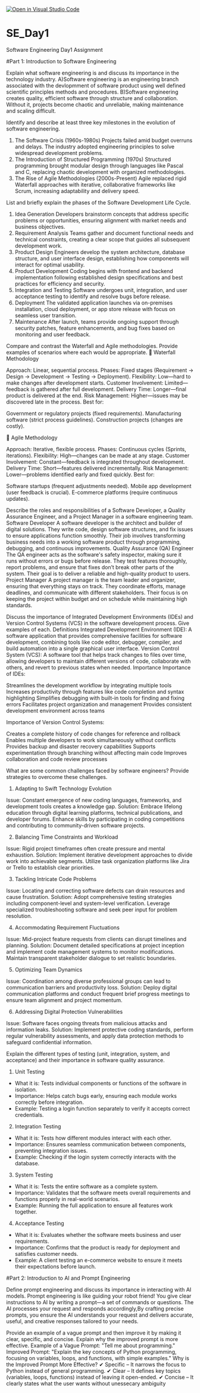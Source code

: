 [![Open in Visual Studio Code](https://classroom.github.com/assets/open-in-vscode-2e0aaae1b6195c2367325f4f02e2d04e9abb55f0b24a779b69b11b9e10269abc.svg)](https://classroom.github.com/online_ide?assignment_repo_id=19336532&assignment_repo_type=AssignmentRepo)
# SE_Day1
Software Engineering Day1 Assignment

#Part 1: Introduction to Software Engineering

Explain what software engineering is and discuss its importance in the technology industry.
A)Software engineering is an engineering branch associated with the devlopmment of software product using well defined scientific principles methods and procedures.
B)Software engineering creates quality, efficient software through structure and collaboration. Without it, projects become chaotic and unreliable, making maintenance and scaling difficult.


Identify and describe at least three key milestones in the evolution of software engineering.
1. The Software Crisis (1960s-1980s)
Projects failed amid budget overruns and delays. The industry adopted engineering principles to solve widespread development problems.
2. The Introduction of Structured Programming (1970s)
Structured programming brought modular design through languages like Pascal and C, replacing chaotic development with organized methodologies.
3. The Rise of Agile Methodologies (2000s-Present)
Agile replaced rigid Waterfall approaches with iterative, collaborative frameworks like Scrum, increasing adaptability and delivery speed.


List and briefly explain the phases of the Software Development Life Cycle.
1. Idea Generation
Developers brainstorm concepts that address specific problems or opportunities, ensuring alignment with market needs and business objectives.
2. Requirement Analysis
Teams gather and document functional needs and technical constraints, creating a clear scope that guides all subsequent development work.
3. Product Design
Engineers develop the system architecture, database structure, and user interface design, establishing how components will interact for optimal usability.
4. Product Development
Coding begins with frontend and backend implementation following established design specifications and best practices for efficiency and security.
5. Integration and Testing
Software undergoes unit, integration, and user acceptance testing to identify and resolve bugs before release.
6. Deployment
The validated application launches via on-premises installation, cloud deployment, or app store release with focus on seamless user transition.
7. Maintenance
After launch, teams provide ongoing support through security patches, feature enhancements, and bug fixes based on monitoring and user feedback.

Compare and contrast the Waterfall and Agile methodologies. Provide examples of scenarios where each would be appropriate.
🔹 Waterfall Methodology

Approach: Linear, sequential process.
Phases: Fixed stages (Requirement → Design → Development → Testing → Deployment).
Flexibility: Low—hard to make changes after development starts.
Customer Involvement: Limited—feedback is gathered after full development.
Delivery Time: Longer—final product is delivered at the end.
Risk Management: Higher—issues may be discovered late in the process.
Best for:

Government or regulatory projects (fixed requirements).
Manufacturing software (strict process guidelines).
Construction projects (changes are costly).



🔹 Agile Methodology

Approach: Iterative, flexible process.
Phases: Continuous cycles (Sprints, iterations).
Flexibility: High—changes can be made at any stage.
Customer Involvement: Constant—feedback is integrated throughout development.
Delivery Time: Short—features delivered incrementally.
Risk Management: Lower—problems identified early and fixed quickly.
Best for:

Software startups (frequent adjustments needed).
Mobile app development (user feedback is crucial).
E-commerce platforms (require continuous updates).

Describe the roles and responsibilities of a Software Developer, a Quality Assurance Engineer, and a Project Manager in a software engineering team.
Software Developer
A software developer is the architect and builder of digital solutions. They write code, design software structures, and fix issues to ensure applications function smoothly. Their job involves transforming business needs into a working software product through programming, debugging, and continuous improvements.
Quality Assurance (QA) Engineer
The QA engineer acts as the software's safety inspector, making sure it runs without errors or bugs before release. They test features thoroughly, report problems, and ensure that fixes don’t break other parts of the system. Their goal is to deliver a reliable and high-quality product to users.
Project Manager
A project manager is the team leader and organizer, ensuring that everything stays on track. They coordinate efforts, manage deadlines, and communicate with different stakeholders. Their focus is on keeping the project within budget and on schedule while maintaining high standards.


Discuss the importance of Integrated Development Environments (IDEs) and Version Control Systems (VCS) in the software development process. Give examples of each.
Definitions
Integrated Development Environment (IDE): A software application that provides comprehensive facilities for software development, combining tools like code editor, debugger, compiler, and build automation into a single graphical user interface.
Version Control System (VCS): A software tool that helps track changes to files over time, allowing developers to maintain different versions of code, collaborate with others, and revert to previous states when needed.
Importance
Importance of IDEs:

Streamlines the development workflow by integrating multiple tools
Increases productivity through features like code completion and syntax highlighting
Simplifies debugging with built-in tools for finding and fixing errors
Facilitates project organization and management
Provides consistent development environment across teams

Importance of Version Control Systems:

Creates a complete history of code changes for reference and rollback
Enables multiple developers to work simultaneously without conflicts
Provides backup and disaster recovery capabilities
Supports experimentation through branching without affecting main code
Improves collaboration and code review processes

What are some common challenges faced by software engineers? Provide strategies to overcome these challenges.
1. Adapting to Swift Technology Evolution

Issue: Constant emergence of new coding languages, frameworks, and development tools creates a knowledge gap.
Solution: Embrace lifelong education through digital learning platforms, technical publications, and developer forums. Enhance skills by participating in coding competitions and contributing to community-driven software projects.

2. Balancing Time Constraints and Workload

Issue: Rigid project timeframes often create pressure and mental exhaustion.
Solution: Implement iterative development approaches to divide work into achievable segments. Utilize task organization platforms like Jira or Trello to establish clear priorities.

3. Tackling Intricate Code Problems

Issue: Locating and correcting software defects can drain resources and cause frustration.
Solution: Adopt comprehensive testing strategies including component-level and system-level verification. Leverage specialized troubleshooting software and seek peer input for problem resolution.

4. Accommodating Requirement Fluctuations

Issue: Mid-project feature requests from clients can disrupt timelines and planning.
Solution: Document detailed specifications at project inception and implement code management systems to monitor modifications. Maintain transparent stakeholder dialogue to set realistic boundaries.

5. Optimizing Team Dynamics

Issue: Coordination among diverse professional groups can lead to communication barriers and productivity loss.
Solution: Deploy digital communication platforms and conduct frequent brief progress meetings to ensure team alignment and project momentum.

6. Addressing Digital Protection Vulnerabilities

Issue: Software faces ongoing threats from malicious attacks and information leaks.
Solution: Implement protective coding standards, perform regular vulnerability assessments, and apply data protection methods to safeguard confidential information.

Explain the different types of testing (unit, integration, system, and acceptance) and their importance in software quality assurance.
1. Unit Testing
- What it is: Tests individual components or functions of the software in isolation.
- Importance: Helps catch bugs early, ensuring each module works correctly before integration.
- Example: Testing a login function separately to verify it accepts correct credentials.

2. Integration Testing
- What it is: Tests how different modules interact with each other.
- Importance: Ensures seamless communication between components, preventing integration issues.
- Example: Checking if the login system correctly interacts with the database.

3. System Testing
- What it is: Tests the entire software as a complete system.
- Importance: Validates that the software meets overall requirements and functions properly in real-world scenarios.
- Example: Running the full application to ensure all features work together.

4. Acceptance Testing
- What it is: Evaluates whether the software meets business and user requirements.
- Importance: Confirms that the product is ready for deployment and satisfies customer needs.
- Example: A client testing an e-commerce website to ensure it meets their expectations before launch.




#Part 2: Introduction to AI and Prompt Engineering


Define prompt engineering and discuss its importance in interacting with AI models.
Prompt engineering is like guiding your robot friend!  You give clear instructions to AI by writing a prompt—a set of commands or questions. The AI processes your request and responds accordingly,By crafting precise prompts, you ensure the AI understands your request and delivers accurate, useful, and creative responses tailored to your needs.


Provide an example of a vague prompt and then improve it by making it clear, specific, and concise. Explain why the improved prompt is more effective.
Example of a Vague Prompt:
"Tell me about programming."
Improved Prompt:
"Explain the key concepts of Python programming, focusing on variables, loops, and functions, with simple examples."
Why is the Improved Prompt More Effective?
✔ Specific – It narrows the focus to Python instead of general programming.
✔ Clear – It defines key topics (variables, loops, functions) instead of leaving it open-ended.
✔ Concise – It clearly states what the user wants without unessecary ambiguity
